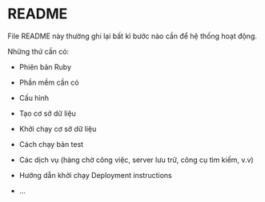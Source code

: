 # README

File README này thường ghi lại bất kì bước nào cần để hệ thống hoạt động.

Những thứ cần có:

* Phiên bản Ruby

* Phần mềm cần có

* Cấu hình

* Tạo cơ sở dữ liệu

* Khởi chạy cơ sở dữ liệu

* Cách chạy bản test

* Các dịch vụ (hàng chờ công việc, server lưu trữ, công cụ tìm kiếm, v.v)

* Hướng dẫn khởi chạy Deployment instructions

* ...
